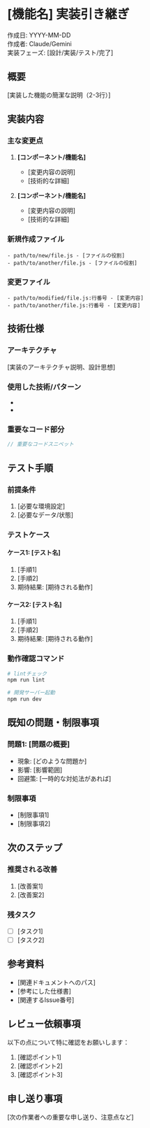 # [機能名] 実装引き継ぎ

作成日: YYYY-MM-DD  
作成者: Claude/Gemini  
実装フェーズ: [設計/実装/テスト/完了]

## 概要

[実装した機能の簡潔な説明（2-3行）]

## 実装内容

### 主な変更点

1. **[コンポーネント/機能名]**
   - [変更内容の説明]
   - [技術的な詳細]

2. **[コンポーネント/機能名]**
   - [変更内容の説明]
   - [技術的な詳細]

### 新規作成ファイル

```
- path/to/new/file.js - [ファイルの役割]
- path/to/another/file.js - [ファイルの役割]
```

### 変更ファイル

```
- path/to/modified/file.js:行番号 - [変更内容]
- path/to/another/file.js:行番号 - [変更内容]
```

## 技術仕様

### アーキテクチャ
[実装のアーキテクチャ説明、設計思想]

### 使用した技術/パターン
- [技術1]: [使用理由]
- [技術2]: [使用理由]

### 重要なコード部分
```javascript
// 重要なコードスニペット
```

## テスト手順

### 前提条件
1. [必要な環境設定]
2. [必要なデータ/状態]

### テストケース

#### ケース1: [テスト名]
1. [手順1]
2. [手順2]
3. 期待結果: [期待される動作]

#### ケース2: [テスト名]
1. [手順1]
2. [手順2]
3. 期待結果: [期待される動作]

### 動作確認コマンド
```bash
# lintチェック
npm run lint

# 開発サーバー起動
npm run dev
```

## 既知の問題・制限事項

### 問題1: [問題の概要]
- 現象: [どのような問題か]
- 影響: [影響範囲]
- 回避策: [一時的な対処法があれば]

### 制限事項
- [制限事項1]
- [制限事項2]

## 次のステップ

### 推奨される改善
1. [改善案1]
2. [改善案2]

### 残タスク
- [ ] [タスク1]
- [ ] [タスク2]

## 参考資料

- [関連ドキュメントへのパス]
- [参考にした仕様書]
- [関連するIssue番号]

## レビュー依頼事項

以下の点について特に確認をお願いします：
1. [確認ポイント1]
2. [確認ポイント2]
3. [確認ポイント3]

## 申し送り事項

[次の作業者への重要な申し送り、注意点など]